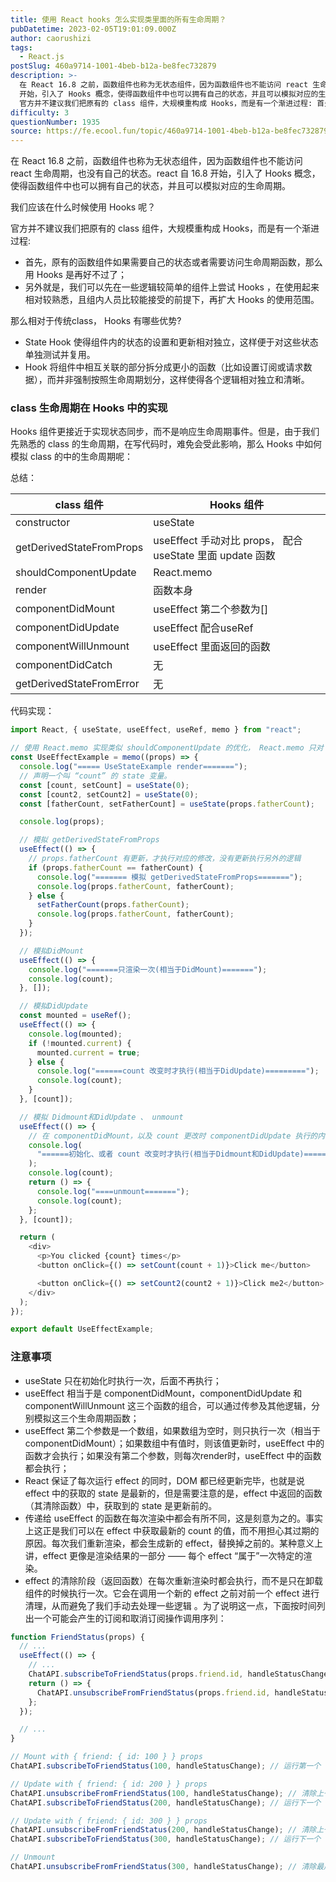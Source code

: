 ```yaml
---
title: 使用 React hooks 怎么实现类里面的所有生命周期？
pubDatetime: 2023-02-05T19:01:09.000Z
author: caorushizi
tags:
  - React.js
postSlug: 460a9714-1001-4beb-b12a-be8fec732879
description: >-
  在 React 16.8 之前，函数组件也称为无状态组件，因为函数组件也不能访问 react 生命周期，也没有自己的状态。react 自 16.8
  开始，引入了 Hooks 概念，使得函数组件中也可以拥有自己的状态，并且可以模拟对应的生命周期。 我们应该在什么时候使用 Hooks 呢？
  官方并不建议我们把原有的 class 组件，大规模重构成 Hooks，而是有一个渐进过程: 首先，原有的函数组件
difficulty: 3
questionNumber: 1935
source: https://fe.ecool.fun/topic/460a9714-1001-4beb-b12a-be8fec732879
---
```


在 React 16.8 之前，函数组件也称为无状态组件，因为函数组件也不能访问 react 生命周期，也没有自己的状态。react 自 16.8 开始，引入了 Hooks 概念，使得函数组件中也可以拥有自己的状态，并且可以模拟对应的生命周期。

我们应该在什么时候使用 Hooks 呢？

官方并不建议我们把原有的 class 组件，大规模重构成 Hooks，而是有一个渐进过程:

- 首先，原有的函数组件如果需要自己的状态或者需要访问生命周期函数，那么用 Hooks 是再好不过了；
- 另外就是，我们可以先在一些逻辑较简单的组件上尝试 Hooks ，在使用起来相对较熟悉，且组内人员比较能接受的前提下，再扩大 Hooks 的使用范围。

那么相对于传统class， Hooks 有哪些优势?

- State Hook 使得组件内的状态的设置和更新相对独立，这样便于对这些状态单独测试并复用。
- Hook 将组件中相互关联的部分拆分成更小的函数（比如设置订阅或请求数据），而并非强制按照生命周期划分，这样使得各个逻辑相对独立和清晰。

### class 生命周期在 Hooks 中的实现

Hooks 组件更接近于实现状态同步，而不是响应生命周期事件。但是，由于我们先熟悉的 class 的生命周期，在写代码时，难免会受此影响，那么 Hooks 中如何模拟 class 的中的生命周期呢：

总结：

| class 组件               | Hooks 组件                                                |
| ------------------------ | --------------------------------------------------------- |
| constructor              | useState                                                  |
| getDerivedStateFromProps | useEffect 手动对比 props， 配合 useState 里面 update 函数 |
| shouldComponentUpdate    | React.memo                                                |
| render                   | 函数本身                                                  |
| componentDidMount        | useEffect 第二个参数为\[\]                                |
| componentDidUpdate       | useEffect 配合useRef                                      |
| componentWillUnmount     | useEffect 里面返回的函数                                  |
| componentDidCatch        | 无                                                        |
| getDerivedStateFromError | 无                                                        |

代码实现：

```js
import React, { useState, useEffect, useRef, memo } from "react";

// 使用 React.memo 实现类似 shouldComponentUpdate 的优化， React.memo 只对 props 进行浅比较
const UseEffectExample = memo((props) => {
  console.log("===== UseStateExample render=======");
  // 声明一个叫 “count” 的 state 变量。
  const [count, setCount] = useState(0);
  const [count2, setCount2] = useState(0);
  const [fatherCount, setFatherCount] = useState(props.fatherCount);

  console.log(props);

  // 模拟 getDerivedStateFromProps
  useEffect(() => {
    // props.fatherCount 有更新，才执行对应的修改，没有更新执行另外的逻辑
    if (props.fatherCount == fatherCount) {
      console.log("======= 模拟 getDerivedStateFromProps=======");
      console.log(props.fatherCount, fatherCount);
    } else {
      setFatherCount(props.fatherCount);
      console.log(props.fatherCount, fatherCount);
    }
  });

  // 模拟DidMount
  useEffect(() => {
    console.log("=======只渲染一次(相当于DidMount)=======");
    console.log(count);
  }, []);

  // 模拟DidUpdate
  const mounted = useRef();
  useEffect(() => {
    console.log(mounted);
    if (!mounted.current) {
      mounted.current = true;
    } else {
      console.log("======count 改变时才执行(相当于DidUpdate)=========");
      console.log(count);
    }
  }, [count]);

  // 模拟 Didmount和DidUpdate 、 unmount
  useEffect(() => {
    // 在 componentDidMount，以及 count 更改时 componentDidUpdate 执行的内容
    console.log(
      "======初始化、或者 count 改变时才执行(相当于Didmount和DidUpdate)=========",
    );
    console.log(count);
    return () => {
      console.log("====unmount=======");
      console.log(count);
    };
  }, [count]);

  return (
    <div>
      <p>You clicked {count} times</p>
      <button onClick={() => setCount(count + 1)}>Click me</button>

      <button onClick={() => setCount2(count2 + 1)}>Click me2</button>
    </div>
  );
});

export default UseEffectExample;
```

### 注意事项

- useState 只在初始化时执行一次，后面不再执行；
- useEffect 相当于是 componentDidMount，componentDidUpdate 和 componentWillUnmount 这三个函数的组合，可以通过传参及其他逻辑，分别模拟这三个生命周期函数；
- useEffect 第二个参数是一个数组，如果数组为空时，则只执行一次（相当于componentDidMount）；如果数组中有值时，则该值更新时，useEffect 中的函数才会执行；如果没有第二个参数，则每次render时，useEffect 中的函数都会执行；
- React 保证了每次运行 effect 的同时，DOM 都已经更新完毕，也就是说 effect 中的获取的 state 是最新的，但是需要注意的是，effect 中返回的函数（其清除函数）中，获取到的 state 是更新前的。
- 传递给 useEffect 的函数在每次渲染中都会有所不同，这是刻意为之的。事实上这正是我们可以在 effect 中获取最新的 count 的值，而不用担心其过期的原因。每次我们重新渲染，都会生成新的 effect，替换掉之前的。某种意义上讲，effect 更像是渲染结果的一部分 —— 每个 effect “属于”一次特定的渲染。
- effect 的清除阶段（返回函数）在每次重新渲染时都会执行，而不是只在卸载组件的时候执行一次。它会在调用一个新的 effect 之前对前一个 effect 进行清理，从而避免了我们手动去处理一些逻辑 。为了说明这一点，下面按时间列出一个可能会产生的订阅和取消订阅操作调用序列：

```js
function FriendStatus(props) {
  // ...
  useEffect(() => {
    // ...
    ChatAPI.subscribeToFriendStatus(props.friend.id, handleStatusChange);
    return () => {
      ChatAPI.unsubscribeFromFriendStatus(props.friend.id, handleStatusChange);
    };
  });

  // ...
}

// Mount with { friend: { id: 100 } } props
ChatAPI.subscribeToFriendStatus(100, handleStatusChange); // 运行第一个 effect

// Update with { friend: { id: 200 } } props
ChatAPI.unsubscribeFromFriendStatus(100, handleStatusChange); // 清除上一个 effect
ChatAPI.subscribeToFriendStatus(200, handleStatusChange); // 运行下一个 effect

// Update with { friend: { id: 300 } } props
ChatAPI.unsubscribeFromFriendStatus(200, handleStatusChange); // 清除上一个 effect
ChatAPI.subscribeToFriendStatus(300, handleStatusChange); // 运行下一个 effect

// Unmount
ChatAPI.unsubscribeFromFriendStatus(300, handleStatusChange); // 清除最后一个 effect
```
